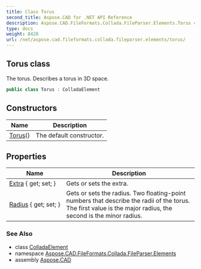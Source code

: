 ```yaml
---
title: Class Torus
second_title: Aspose.CAD for .NET API Reference
description: Aspose.CAD.FileFormats.Collada.FileParser.Elements.Torus class. The torus. Describes a torus in 3D space
type: docs
weight: 8420
url: /net/aspose.cad.fileformats.collada.fileparser.elements/torus/
---
```

## Torus class

The torus. Describes a torus in 3D space.

```csharp
public class Torus : ColladaElement
```

## Constructors

| Name | Description |
| --- | --- |
| [Torus](torus/)() | The default constructor. |

## Properties

| Name | Description |
| --- | --- |
| [Extra](../../aspose.cad.fileformats.collada.fileparser.elements/torus/extra/) { get; set; } | Gets or sets the extra. |
| [Radius](../../aspose.cad.fileformats.collada.fileparser.elements/torus/radius/) { get; set; } | Gets or sets the radius. Two floating-point numbers that describe the radii of the torus. The first value is the major radius, the second is the minor radius. |

### See Also

* class [ColladaElement](../colladaelement/)
* namespace [Aspose.CAD.FileFormats.Collada.FileParser.Elements](../../aspose.cad.fileformats.collada.fileparser.elements/)
* assembly [Aspose.CAD](../../)


